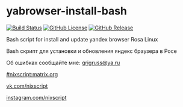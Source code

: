 # yabrowser-install-bash

[![Build Status](https://travis-ci.org/nixscript/yabrowser-install-bash.svg?branch=master)](https://travis-ci.org/nixscript/yabrowser-install-bash)
[![GitHub License](https://img.shields.io/github/license/nixscript/yabrowser-install-bash.svg)](https://github.com/nixscript/yabrowser-install-bash/blob/master/LICENSE.md)
[![GitHub Release](https://img.shields.io/github/release/nixscript/yabrowser-install-bash.svg)](https://github.com/nixscript/yabrowser-install-bash/releases)

Bash script for install and update yandex browser Rosa Linux

Bash скрипт для установки и обновления яндекс браузера в Росе

Об ошибках сообщайте мне:
[grigruss@ya.ru](mailto:grigruss@ya.ru)

[#nixscript:matrix.org](https://riot.im/app/#/room/#nixscript:matrix.org)

[vk.com/nixscript](https://vk.com/nixscript)

[instagram.com/nixscript](https://www.instagram.com/nixscript/)
